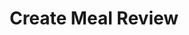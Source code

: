 ---
type: api-endpoint
id: endpoint.api.meal-review.POST
title: Create Meal Review
description: Creates a new meal review, either when a meal is planned or when a user logs a meal after consumption.
url: /api/meal-review
method: POST

request:
  type: application/json
  schema:
    type: object
    properties:
      user_id:
        type: string
        description: UUID of the user.
        required: true
      meal_plan_id:
        type: string
        description: UUID of the meal plan being reviewed.
        required: true
      status:
        type: string
        enum: [pending, completed, skipped]
        description: Status of the review.
        required: true
      consumed:
        type: boolean
        description: Whether the meal was consumed.
        required: false
      feedback_sentiment:
        type: string
        enum: [positive, neutral, negative]
        description: Overall sentiment of the feedback.
        required: false
      rating:
        type: integer
        minimum: 1
        maximum: 5
        description: Rating from 1-5 stars.
        required: false
      feedback_detail:
        type: string
        description: Detailed feedback text.
        required: false
      portion_consumed:
        type: number
        minimum: 0
        maximum: 1
        description: Portion of meal consumed (0-1).
        required: false

response:
  success:
    code: 201
    type: application/json
    schema:
      type: object
      properties:
        id:
          type: string
          description: UUID of the created meal review.
        message:
          type: string
          description: Success message.
  error:
    codes: [400, 401, 403, 500]
    type: application/json
    schema:
      type: object
      properties:
        error:
          type: string
          description: Error message.
        status:
          type: integer
          description: HTTP status code.

related:
  feature:
    - feature.meal_reviews
    - feature.dashboard
  event:
    - event.log_meal
    - event.submit_detailed_feedback
  screen:
    - screen.dashboard
    - screen.meal_reviews_center
  component:
    - component.meal_workout_tile 
    - component.feedback_popup
  database:
    - table.meal_reviews
    - table.user_meal_plan

design_system_reference: [design_system]
--- 